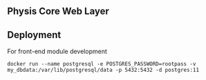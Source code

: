 ## Physis Core Web Layer


## Deployment

For front-end module development
```
docker run --name postgresql -e POSTGRES_PASSWORD=rootpass -v my_dbdata:/var/lib/postgresql/data -p 5432:5432 -d postgres:11
```
